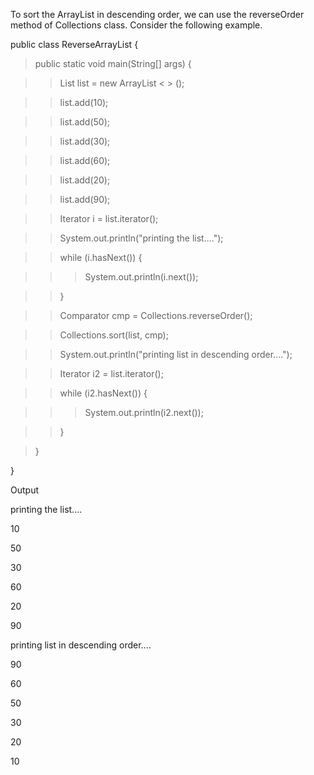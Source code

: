 To sort the ArrayList in descending order, we can use the reverseOrder
method of Collections class. Consider the following example.

public class ReverseArrayList {

>public static void main(String\[\] args) {

>>List list = new ArrayList \< > ();

>>list.add(10);

>>list.add(50);

>>list.add(30);

>>list.add(60);

>>list.add(20);

>>list.add(90);

>>Iterator i = list.iterator();

>>System.out.println(\"printing the list\....\");

>>while (i.hasNext()) {

>>>System.out.println(i.next());

>>}

>>Comparator cmp = Collections.reverseOrder();

>>Collections.sort(list, cmp);

>>System.out.println(\"printing list in descending order\....\");

>>Iterator i2 = list.iterator();

>>while (i2.hasNext()) {

>>>System.out.println(i2.next());

>>}

>}

}

Output

printing the list\....

10

50

30

60

20

90

printing list in descending order\....

90

60

50

30

20

10